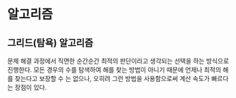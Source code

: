 # 알고리즘

## 그리드(탐욕) 알고리즘

문제 해결 과정에서 직면한 순간순간 최적의 판단이라고 생각되는 선택을 하는 방식으로 진행한다. 모든 경우의 수를 탐색하여 해를 찾는 방법이 아니기 때문에 언제나 최적의 해를 찾는다고 보장할 수 는 없으나, 오히려 그런 방법을 사용함으로써 계산 속도가 빠르다는 장점이 있다.